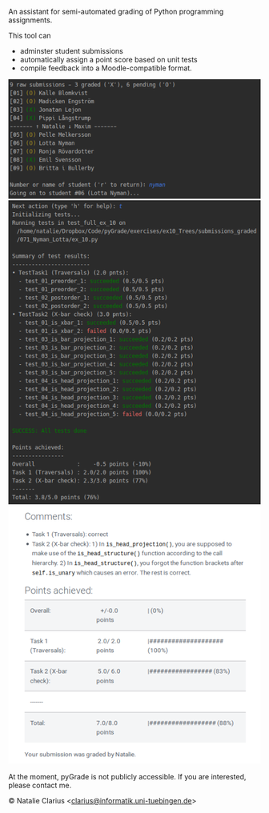 An assistant for semi-automated grading of Python programming assignments.  

This tool can
  - adminster student submissions  
  - automatically assign a point score based on unit tests  
  - compile feedback into a Moodle-compatible format.
  
 ![pyGrade -- submission overview](doc/img/pyGrade_1_.png)
 ![pyGrade -- test results](doc/img/pyGrade_2.png)
 ![pyGrade -- feedback](doc/img/pyGrade_3.png)

At the moment, pyGrade is not publicly accessible. If you are interested, please contact me.

© Natalie Clarius \<<clarius@informatik.uni-tuebingen.de>\>  
